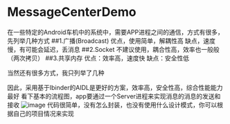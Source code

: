 # MessageCenterDemo
在一些特定的Android车机中的系统中，需要APP进程之间的通信，方式有很多，先列举几种方式
##1.广播(Broadcast)
优点，使用简单，解耦性高
缺点，速度慢，有可能会延迟，丢消息
##2.Socket 不建议使用，耦合性高，效率也一般般（两次拷贝）
##3.共享内存 
优点：效率高，速度快
缺点：安全性低

当然还有很多方式，我只列举了几种

因此，采用基于Ibinder的AIDL是更好的方案，效率高，安全性高，综合性能能力最好
看下基本的流程图，app要通过一个Server进程来实现消息的消息的发送和接收
![image](https://github.com/helang1991/MessageCenterDemo/blob/master/MessageCenter.png)
代码很简单，没有怎么封装，也没有使用什么设计模式，你可以根据自己的项目情况来实现

